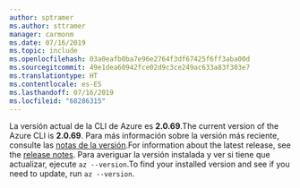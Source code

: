 ```yaml
---
author: sptramer
ms.author: sttramer
manager: carmonm
ms.date: 07/16/2019
ms.topic: include
ms.openlocfilehash: 03a0eafb0ba7e96e2764f3df67425f6ff3aba00d
ms.sourcegitcommit: 49e1dea60942fce02d9c3ce249ac633a83f303e7
ms.translationtype: HT
ms.contentlocale: es-ES
ms.lasthandoff: 07/16/2019
ms.locfileid: "68286315"
---
```

<span data-ttu-id="4f50e-101">La versión actual de la CLI de Azure es __2.0.69__.</span><span class="sxs-lookup"><span data-stu-id="4f50e-101">The current version of the Azure CLI is __2.0.69__.</span></span> <span data-ttu-id="4f50e-102">Para más información sobre la versión más reciente, consulte las [notas de la versión](../release-notes-azure-cli.md).</span><span class="sxs-lookup"><span data-stu-id="4f50e-102">For information about the latest release, see the [release notes](../release-notes-azure-cli.md).</span></span> <span data-ttu-id="4f50e-103">Para averiguar la versión instalada y ver si tiene que actualizar, ejecute `az --version`.</span><span class="sxs-lookup"><span data-stu-id="4f50e-103">To find your installed version and see if you need to update, run `az --version`.</span></span>
